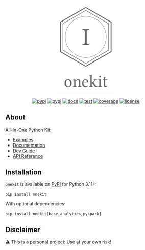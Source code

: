 <p align="center">
<img src="https://raw.githubusercontent.com/estripling/onekit/main/docs/source/_static/onekitlogo.png" width="180" alt="onekit logo.">
</p>

<p align="center">
<a href="https://github.com/estripling/onekit"><img alt="pypi" src="https://img.shields.io/badge/github-code-blue"></a>
<a href="https://pypi.org/project/onekit"><img alt="pypi" src="https://img.shields.io/pypi/v/onekit"></a>
<a href="https://readthedocs.org/projects/onekit/?badge=latest"><img alt="docs" src="https://readthedocs.org/projects/onekit/badge/?version=latest"></a>
<a href="https://github.com/estripling/onekit/actions/workflows/test.yml"><img alt="test" src="https://github.com/estripling/onekit/actions/workflows/test.yml/badge.svg?branch=main"></a>
<a href="https://codecov.io/gh/estripling/onekit"><img alt="coverage" src="https://codecov.io/github/estripling/onekit/coverage.svg?branch=main"></a>
<a href="https://github.com/estripling/onekit/blob/main/LICENSE"><img alt="license" src="https://img.shields.io/pypi/l/onekit"></a>
</p>

## About

All-in-One Python Kit:

- [Examples](https://onekit.readthedocs.io/en/stable/examples.html)
- [Documentation](https://onekit.readthedocs.io/en/stable/index.html)
- [Dev Guide](https://onekit.readthedocs.io/en/stable/devguide.html)
- [API Reference](https://onekit.readthedocs.io/en/stable/autoapi/index.html)

## Installation

`onekit` is available on [PyPI](https://pypi.org/project/onekit/) for Python 3.11+:

```shell
pip install onekit
```

With optional dependencies:

```shell
pip install onekit[base,analytics,pyspark]
```

## Disclaimer

⚠️ This is a personal project: Use at your own risk!

